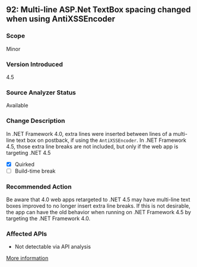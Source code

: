 ## 92: Multi-line ASP.Net TextBox spacing changed when using AntiXSSEncoder

### Scope
Minor

### Version Introduced
4.5

### Source Analyzer Status
Available

### Change Description
In .NET Framework 4.0, extra lines were inserted between lines of a multi-line text box on postback, if using the `AntiXSSEncoder`. In .NET Framework 4.5, those extra line breaks are not included, but only if the web app is targeting .NET 4.5

- [x] Quirked
- [ ] Build-time break

### Recommended Action
Be aware that 4.0 web apps retargeted to .NET 4.5 may have multi-line text boxes improved to no longer insert extra line breaks. If this is not desirable, the app can have the old behavior when running on .NET Framework 4.5 by targeting the .NET Framework 4.0.

### Affected APIs
* Not detectable via API analysis

[More information](http://connect.microsoft.com/VisualStudio/feedback/details/748052/textbox-with-multiline-textmode-adds-additional-linebreak-to-the-output)

<!--
    ### Notes
    Encoder is set in a config file. See bug repro for example.
-->
